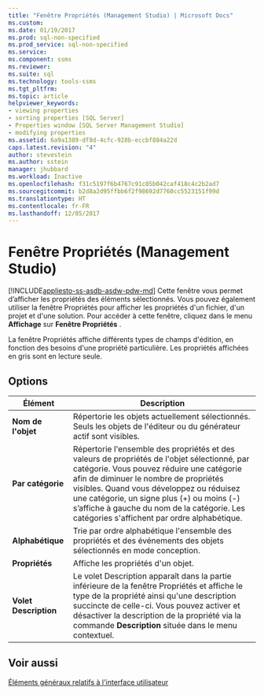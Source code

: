 ```yaml
---
title: "Fenêtre Propriétés (Management Studio) | Microsoft Docs"
ms.custom: 
ms.date: 01/19/2017
ms.prod: sql-non-specified
ms.prod_service: sql-non-specified
ms.service: 
ms.component: ssms
ms.reviewer: 
ms.suite: sql
ms.technology: tools-ssms
ms.tgt_pltfrm: 
ms.topic: article
helpviewer_keywords:
- viewing properties
- sorting properties [SQL Server]
- Properties window [SQL Server Management Studio]
- modifying properties
ms.assetid: 6a9a1389-df8d-4cfc-928b-eccbf884a22d
caps.latest.revision: "4"
author: stevestein
ms.author: sstein
manager: jhubbard
ms.workload: Inactive
ms.openlocfilehash: f31c5197f6b4767c91c85b042caf418c4c2b2ad7
ms.sourcegitcommit: b2d8a2d95ffbb6f2f98692d7760cc5523151f99d
ms.translationtype: HT
ms.contentlocale: fr-FR
ms.lasthandoff: 12/05/2017
---
```

# <a name="properties-window-management-studio"></a>Fenêtre Propriétés (Management Studio)
[!INCLUDE[appliesto-ss-asdb-asdw-pdw-md](../includes/appliesto-ss-asdb-asdw-pdw-md.md)] Cette fenêtre vous permet d’afficher les propriétés des éléments sélectionnés. Vous pouvez également utiliser la fenêtre Propriétés pour afficher les propriétés d'un fichier, d'un projet et d'une solution. Pour accéder à cette fenêtre, cliquez dans le menu **Affichage** sur **Fenêtre Propriétés** .  
  
La fenêtre Propriétés affiche différents types de champs d'édition, en fonction des besoins d'une propriété particulière. Les propriétés affichées en gris sont en lecture seule.  
  
## <a name="options"></a>Options  
  
|Élément|Description|  
|-----------|---------------|  
|**Nom de l'objet**|Répertorie les objets actuellement sélectionnés. Seuls les objets de l'éditeur ou du générateur actif sont visibles.|  
|**Par catégorie**|Répertorie l'ensemble des propriétés et des valeurs de propriétés de l'objet sélectionné, par catégorie. Vous pouvez réduire une catégorie afin de diminuer le nombre de propriétés visibles. Quand vous développez ou réduisez une catégorie, un signe plus (+) ou moins (-) s’affiche à gauche du nom de la catégorie. Les catégories s'affichent par ordre alphabétique.|  
|**Alphabétique**|Trie par ordre alphabétique l'ensemble des propriétés et des événements des objets sélectionnés en mode conception.|  
|**Propriétés**|Affiche les propriétés d'un objet.|  
|**Volet Description**|Le volet Description apparaît dans la partie inférieure de la fenêtre Propriétés et affiche le type de la propriété ainsi qu'une description succincte de celle-ci. Vous pouvez activer et désactiver la description de la propriété via la commande **Description** située dans le menu contextuel.|  
  
## <a name="see-also"></a>Voir aussi  
[Éléments généraux relatifs à l'interface utilisateur](../ssms/general-user-interface-elements.md)  
  
